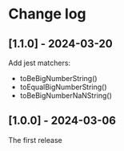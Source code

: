 # Change log

## [1.1.0] - 2024-03-20

Add jest matchers:
  - toBeBigNumberString()
  - toEqualBigNumberString()
  - toBeBigNumberNaNString()

## [1.0.0] - 2024-03-06

The first release
